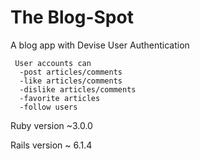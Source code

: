 # The Blog-Spot

A blog app with Devise User Authentication
     
     User accounts can 
      -post articles/comments
      -like articles/comments
      -dislike articles/comments
      -favorite articles
      -follow users

Ruby version ~3.0.0

Rails version ~ 6.1.4
